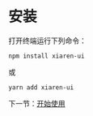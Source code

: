 # 安装

打开终端运行下列命令：

```
npm install xiaren-ui
```

或

```
yarn add xiaren-ui
```

下一节：[开始使用](#/doc/get-started)